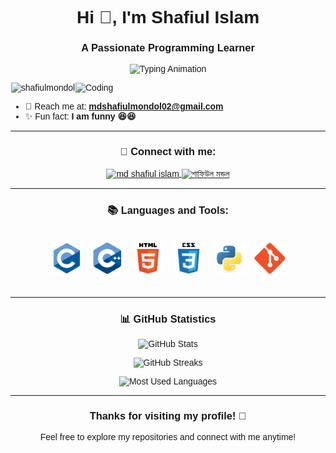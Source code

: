 <!DOCTYPE html>
<html lang="en">
<head>
  <meta charset="UTF-8">
  <meta name="viewport" content="width=device-width, initial-scale=1.0">
  <title>Shafiul Islam's GitHub Profile</title>
  <style>
    body {
      font-family: Arial, sans-serif;
    }
    h1, h3, p {
      text-align: center;
    }
    .center {
      display: flex;
      justify-content: center;
      align-items: center;
    }
    .language-tools {
      display: flex;
      justify-content: center;
      gap: 15px;
      flex-wrap: wrap;
      padding: 20px;
    }
    .language-tools img {
      transition: transform 0.3s;
    }
    .language-tools img:hover {
      transform: scale(1.2);
    }
  </style>
</head>
<body>

<h1 align="center">Hi 👋, I'm Shafiul Islam</h1>
<h3 align="center" id="shafiul-status">A Passionate Programming Learner</h3>

<p align="center">
  <img src="https://readme-typing-svg.herokuapp.com?font=Fira+Code&weight=600&size=24&duration=4000&pause=1000&color=36BCF7&center=true&vCenter=true&width=500&lines=Hi+there,+this+is+Shafiul+Islam.;Welcome+to+my+GitHub!;Let's+Code+Together!" alt="Typing Animation">
</p>

<img align="right" alt="Coding" width="400" src="https://cdn.dribbble.com/users/1162077/screenshots/3848914/programmer.gif">

<p align="left"> <img src="https://komarev.com/ghpvc/?username=shafiul-p&label=Profile%20views&color=0e75b6&style=flat" alt="shafiulmondol" /> </p>

- 📧 Reach me at: **mdshafiulmondol02@gmail.com**
- ✨ Fun fact: **I am funny 😆😆**

---

<h3 align="center">👥 Connect with me:</h3>
<p align="center">
  <a href="https://linkedin.com/in/md-shafiul-islam" target="blank">
    <img align="center" src="https://raw.githubusercontent.com/rahuldkjain/github-profile-readme-generator/master/src/images/icons/Social/linked-in-alt.svg" alt="md shafiul islam" height="30" width="40" />
  </a>
  <a href="https://fb.com/শাফিউল-মন্ডল" target="blank">
    <img align="center" src="https://raw.githubusercontent.com/rahuldkjain/github-profile-readme-generator/master/src/images/icons/Social/facebook.svg" alt="শাফিউল মন্ডল" height="30" width="40" />
  </a>
</p>

---

<h3 align="center">📚 Languages and Tools:</h3>
<div class="language-tools">
  <a href="https://www.cprogramming.com/" target="_blank" rel="noreferrer">
    <img src="https://raw.githubusercontent.com/devicons/devicon/master/icons/c/c-original.svg" alt="C" width="50" height="50" />
  </a>
  <a href="https://www.w3schools.com/cpp/" target="_blank" rel="noreferrer">
    <img src="https://raw.githubusercontent.com/devicons/devicon/master/icons/cplusplus/cplusplus-original.svg" alt="C++" width="50" height="50" />
  </a>
  <a href="https://developer.mozilla.org/en-US/docs/Web/HTML" target="_blank" rel="noreferrer">
    <img src="https://raw.githubusercontent.com/devicons/devicon/master/icons/html5/html5-original-wordmark.svg" alt="HTML5" width="50" height="50" />
  </a>
  <a href="https://developer.mozilla.org/en-US/docs/Web/CSS" target="_blank" rel="noreferrer">
    <img src="https://raw.githubusercontent.com/devicons/devicon/master/icons/css3/css3-original-wordmark.svg" alt="CSS3" width="50" height="50" />
  </a>
  <a href="https://www.python.org/" target="_blank" rel="noreferrer">
    <img src="https://raw.githubusercontent.com/devicons/devicon/master/icons/python/python-original.svg" alt="Python" width="50" height="50" />
  </a>
  <a href="https://git-scm.com/" target="_blank" rel="noreferrer">
    <img src="https://raw.githubusercontent.com/devicons/devicon/master/icons/git/git-original.svg" alt="Git" width="50" height="50" />
  </a>
</div>

---

<h3 align="center">📊 GitHub Statistics</h3>

<div align="center">
  <!-- Overall GitHub Stats -->
  <img 
       src="https://github-readme-stats.vercel.app/api?username=shafiulmondol&show_icons=true&theme=transparent&include_all_commits=true&count_private=true" 
       alt="GitHub Stats" 
       width="45%" 
  />
  
  <!-- Streak Stats -->
  <img 
       src="https://github-readme-streak-stats.herokuapp.com/?user=shafiulmondol&theme=transparent&hide_border=true" 
       alt="GitHub Streaks" 
       width="45%" 
  />
  
  <!-- Most Used Languages -->
  <div id="most-used-languages">
    <img 
         src="https://github-readme-stats.vercel.app/api/top-langs/?username=shafiulmondol&layout=compact&theme=transparent&langs_count=8" 
         alt="Most Used Languages" 
         width="45%" 
    />
  </div>
</div>

---

<h3 align="center" id="status">Thanks for visiting my profile! 🙏</h3>
<p align="center">Feel free to explore my repositories and connect with me anytime!</p>

</body>
</html>
